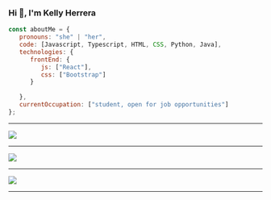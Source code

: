 ### Hi 👋, I'm Kelly Herrera

<!--
**Kelly901/Kelly901** is a ✨ _special_ ✨ repository because its `README.md` (this file) appears on your GitHub profile.

      
Here are some ideas to get you started:

- 🔭 I’m currently working on ...
- 🌱 I’m currently learning ...
- 👯 I’m looking to collaborate on ...
- 🤔 I’m looking for help with ...
- 💬 Ask me about ...
- 📫 How to reach me: ...
- 😄 Pronouns: ...
- ⚡ Fun fact: ...
-->
```javascript
const aboutMe = {
   pronouns: "she" | "her",
   code: [Javascript, Typescript, HTML, CSS, Python, Java],
   technologies: {
      frontEnd: {
         js: ["React"],
         css: ["Bootstrap"]
      }
     
   },
   currentOccupation: ["student, open for job opportunities"]
};
```

-----
<a href="https://github.com/Kelly901">
  <img src="https://komarev.com/ghpvc/?username=Kelly901&style=flat-square" />
</a>


***

<a href="https://github.com/Daggy1234">
  <img src="https://github-readme-stats.vercel.app/api?username=Daggy1234&show_icons=true&hide_border=true" />
</a>

---

<a href="https://github.com/Kelly901">
  <img src="https://github-readme-stats.vercel.app/api/top-langs/?username=Kelly901&layout=compact" />
</a>


-----
